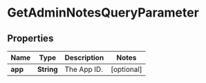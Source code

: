

# GetAdminNotesQueryParameter


## Properties

| Name | Type | Description | Notes |
|------------ | ------------- | ------------- | -------------|
|**app** | **String** | The App ID. |  [optional] |



